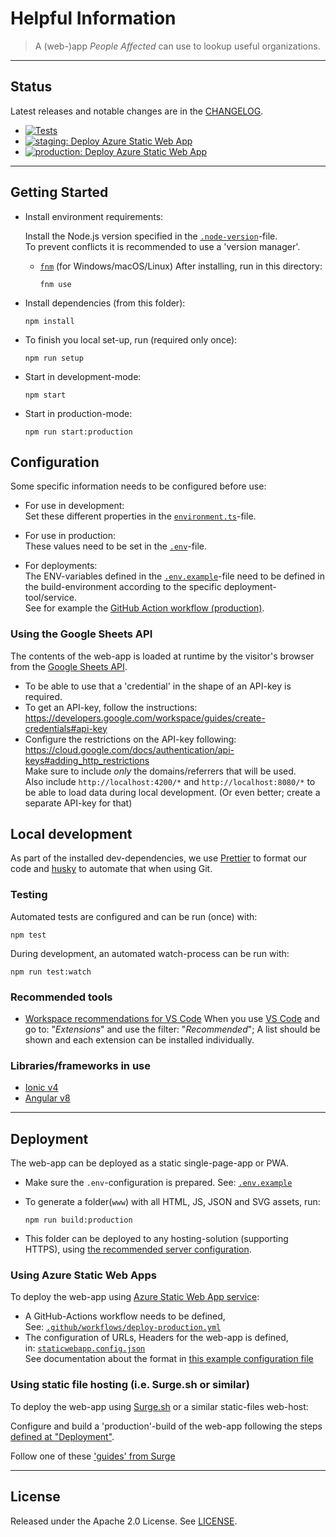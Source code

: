 # Helpful Information

> A (web-)app _People Affected_ can use to lookup useful organizations.

---

## Status

Latest releases and notable changes are in the [CHANGELOG](CHANGELOG.md).

- [![Tests](https://github.com/rodekruis/helpful-information/actions/workflows/tests.yml/badge.svg)](https://github.com/rodekruis/helpful-information/actions/workflows/tests.yml)
- [![staging: Deploy Azure Static Web App](https://github.com/rodekruis/helpful-information/actions/workflows/deploy-staging.yml/badge.svg)](https://github.com/rodekruis/helpful-information/actions/workflows/deploy-staging.yml)
- [![production: Deploy Azure Static Web App](https://github.com/rodekruis/helpful-information/actions/workflows/deploy-production.yml/badge.svg)](https://github.com/rodekruis/helpful-information/actions/workflows/deploy-production.yml)

---

## Getting Started

- Install environment requirements:

  Install the Node.js version specified in the [`.node-version`](.node-version)-file.  
  To prevent conflicts it is recommended to use a 'version manager'.

  - [`fnm`](https://github.com/Schniz/fnm#readme) (for Windows/macOS/Linux)
    After installing, run in this directory:

        fnm use

- Install dependencies (from this folder):

      npm install

- To finish you local set-up, run (required only once):

      npm run setup

- Start in development-mode:

      npm start

- Start in production-mode:

      npm run start:production

## Configuration

Some specific information needs to be configured before use:

- For use in development:  
  Set these different properties in the [`environment.ts`](./src/environments/environment.ts)-file.

- For use in production:  
  These values need to be set in the [`.env`](.env.example)-file.

- For deployments:  
  The ENV-variables defined in the [`.env.example`](.env.example)-file need to be defined in the build-environment according to the specific deployment-tool/service.  
  See for example the [GitHub Action workflow (production)](.github/workflows/deploy-production.yml).

### Using the Google Sheets API

The contents of the web-app is loaded at runtime by the visitor's browser from the [Google Sheets API](https://developers.google.com/sheets/api).

- To be able to use that a 'credential' in the shape of an API-key is required.
- To get an API-key, follow the instructions:  
  <https://developers.google.com/workspace/guides/create-credentials#api-key>
- Configure the restrictions on the API-key following:  
  <https://cloud.google.com/docs/authentication/api-keys#adding_http_restrictions>  
  Make sure to include _only_ the domains/referrers that will be used.  
  Also include `http://localhost:4200/*` and `http://localhost:8080/*` to be able to load data during local development. (Or even better; create a separate API-key for that)

## Local development

As part of the installed dev-dependencies, we use [Prettier](https://prettier.io/) to format our code and [husky](https://typicode.github.io/husky/#/?id=faq) to automate that when using Git.

### Testing

Automated tests are configured and can be run (once) with:

    npm test

During development, an automated watch-process can be run with:

    npm run test:watch

### Recommended tools

- [Workspace recommendations for VS Code](.vscode/extensions.json)
  When you use [VS Code](https://code.visualstudio.com/) and go to: "_Extensions_" and use the filter: "_Recommended_";
  A list should be shown and each extension can be installed individually.

### Libraries/frameworks in use

- [Ionic v4](https://ionicframework.com/docs/v4/)
- [Angular v8](https://v8.angular.io/docs/)

---

## Deployment

The web-app can be deployed as a static single-page-app or PWA.

- Make sure the `.env`-configuration is prepared. See: [`.env.example`](.env.example)
- To generate a folder(`www`) with all HTML, JS, JSON and SVG assets, run:

      npm run build:production

- This folder can be deployed to any hosting-solution (supporting HTTPS), using [the recommended server configuration](https://v8.angular.io/guide/deployment#server-configuration).

### Using Azure Static Web Apps

To deploy the web-app using [Azure Static Web App service](https://azure.microsoft.com/en-us/services/app-service/static/):

- A GitHub-Actions workflow needs to be defined,  
  See: [`.github/workflows/deploy-production.yml`](.github/workflows/deploy-production.yml)
- The configuration of URLs, Headers for the web-app is defined,  
  in: [`staticwebapp.config.json`](staticwebapp.config.json)  
  See documentation about the format in [this example configuration file](https://docs.microsoft.com/en-us/azure/static-web-apps/configuration#example-configuration-file)

### Using static file hosting (i.e. Surge.sh or similar)

To deploy the web-app using [Surge.sh](https://surge.sh/) or a similar static-files web-host:

Configure and build a 'production'-build of the web-app following the steps [defined at "Deployment"](#deployment).

Follow one of these ['guides' from Surge](https://surge.sh/help/#:~:text=Guides)

---

## License

Released under the Apache 2.0 License. See [LICENSE](./LICENSE).
